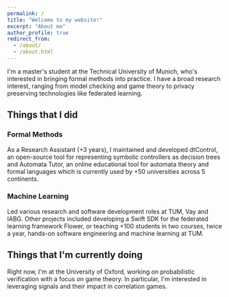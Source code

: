 ```yaml
---
permalink: /
title: "Welcome to my website!"
excerpt: "About me"
author_profile: true
redirect_from: 
  - /about/
  - /about.html
---
```


I'm a master's student at the Technical University of Munich, who's interested in bringing formal methods into practice. I have a broad research interest, ranging from model checking and game theory to privacy preserving technologies like federated learning.

## Things that I did

### Formal Methods
As a Research Assistant (+3 years), I maintained and developed dtControl, an open-source tool for representing symbolic controllers as decision trees and Automata Tutor, an online educational tool for automata theory and formal languages which is currently used by +50 universities across 5 continents.

### Machine Learning
Led various research and software development roles at TUM, Vay and IABG.
Other projects included developing a Swift SDK for the federated learning framework Flower, or teaching +100 students in two courses, twice a year, hands-on software engineering and machine learning at TUM.

## Things that I'm currently doing
Right now, I'm at the University of Oxford, working on probabilistic verification with a focus on game theory. In particular, I'm interested in leveraging signals and their impact in correlation games.
